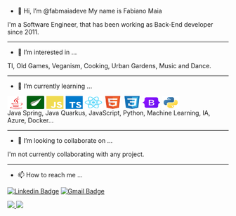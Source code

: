 - 👋 Hi, I’m @fabmaiadeve My name is Fabiano Maia

I'm a Software Engineer, that has been working as Back-End developer since 2011.

---

- 👀 I’m interested in ...

TI, Old Games, Veganism, Cooking, Urban Gardens, Music and Dance.   

---

- 🌱 I’m currently learning ...
<div style="display: inline_block">
 <img align="center" alt="Fab-Java" height="30" width="40" src="https://raw.githubusercontent.com/devicons/devicon/master/icons/java/java-plain.svg">
 <img align="center" alt="Fab-Thymeleaf" height="30" width="40" src="https://raw.githubusercontent.com/devicons/devicon/master/icons/thymeleaf/thymeleaf-original.svg"> 
 <img align="center" alt="Fab-Js" height="30" width="40" src="https://raw.githubusercontent.com/devicons/devicon/master/icons/javascript/javascript-plain.svg">
 <img align="center" alt="Fab-Ts" height="30" width="40" src="https://raw.githubusercontent.com/devicons/devicon/master/icons/typescript/typescript-plain.svg">
 <img align="center" alt="Fab-React" height="30" width="40" src="https://raw.githubusercontent.com/devicons/devicon/master/icons/react/react-original.svg">
 <img align="center" alt="Fab-HTML" height="30" width="40" src="https://raw.githubusercontent.com/devicons/devicon/master/icons/html5/html5-original.svg">
 <img align="center" alt="Fab-CSS" height="30" width="40" src="https://raw.githubusercontent.com/devicons/devicon/master/icons/css3/css3-original.svg">
 <img align="center" alt="Fab-Bootstrap" height="30" width="40" src="https://raw.githubusercontent.com/devicons/devicon/master/icons/bootstrap/bootstrap-original.svg">
 <img align="center" alt="Fab-Python" height="30" width="40" src="https://raw.githubusercontent.com/devicons/devicon/master/icons/python/python-original.svg">    
</div>
Java Spring, Java Quarkus, JavaScript, Python, Machine Learning, IA, Azure, Docker...

---

- 💞️ I’m looking to collaborate on ...

I'm not currently collaborating with any project.

---

- 📫 How to reach me ...

[![Linkedin Badge](https://img.shields.io/badge/-Fabiano%20Maia-blue?style=flat-square&logo=Linkedin&logoColor=white&link=https://www.linkedin.com/in/fabiano-maia-1b8564b8/)](https://www.linkedin.com/in/fabiano-maia-1b8564b8/) 
[![Gmail Badge](https://img.shields.io/badge/-Email-6633cc?style=flat-square&logo=Gmail&logoColor=white&link=mailto:fmaiati@gmail.com)](mailto:fmaiati@gmail.com)
<div>
  <a href="https://github.com/fabmaiadeve">
  <img height="180em" src="https://github-readme-stats.vercel.app/api?username=fabmaiadeve&show_icons=true&theme=cobalt&include_all_commits=true&count_private=true"/>
  <img height="180em" src="https://github-readme-stats.vercel.app/api/top-langs/?username=fabmaiadeve&layout=compact&langs_count=7&theme=cobalt"/>
</div>

  

<!---
fabmaiadeve/fabmaiadeve is a ✨ special ✨ repository because its `README.md` (this file) appears on your GitHub profile.
You can click the Preview link to take a look at your changes.
--->
